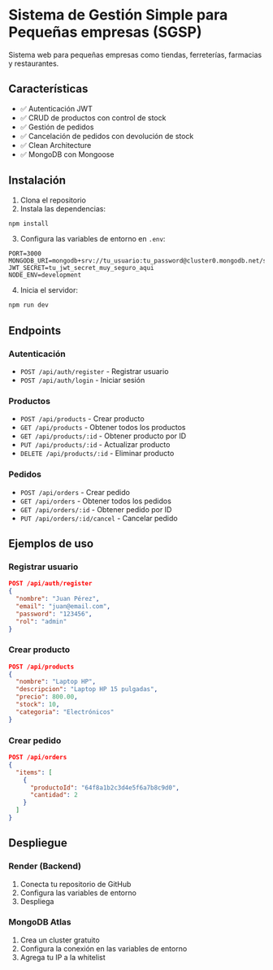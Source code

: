 # Sistema de Gestión Simple para Pequeñas empresas (SGSP)

Sistema web para pequeñas empresas como tiendas, ferreterías, farmacias y restaurantes.

## Características

- ✅ Autenticación JWT
- ✅ CRUD de productos con control de stock
- ✅ Gestión de pedidos
- ✅ Cancelación de pedidos con devolución de stock
- ✅ Clean Architecture
- ✅ MongoDB con Mongoose

## Instalación

1. Clona el repositorio
2. Instala las dependencias:
```bash
npm install
```

3. Configura las variables de entorno en `.env`:
```
PORT=3000
MONGODB_URI=mongodb+srv://tu_usuario:tu_password@cluster0.mongodb.net/sgsp_db
JWT_SECRET=tu_jwt_secret_muy_seguro_aqui
NODE_ENV=development
```

4. Inicia el servidor:
```bash
npm run dev
```

## Endpoints

### Autenticación
- `POST /api/auth/register` - Registrar usuario
- `POST /api/auth/login` - Iniciar sesión

### Productos
- `POST /api/products` - Crear producto
- `GET /api/products` - Obtener todos los productos
- `GET /api/products/:id` - Obtener producto por ID
- `PUT /api/products/:id` - Actualizar producto
- `DELETE /api/products/:id` - Eliminar producto

### Pedidos
- `POST /api/orders` - Crear pedido
- `GET /api/orders` - Obtener todos los pedidos
- `GET /api/orders/:id` - Obtener pedido por ID
- `PUT /api/orders/:id/cancel` - Cancelar pedido

## Ejemplos de uso

### Registrar usuario
```json
POST /api/auth/register
{
  "nombre": "Juan Pérez",
  "email": "juan@email.com",
  "password": "123456",
  "rol": "admin"
}
```

### Crear producto
```json
POST /api/products
{
  "nombre": "Laptop HP",
  "descripcion": "Laptop HP 15 pulgadas",
  "precio": 800.00,
  "stock": 10,
  "categoria": "Electrónicos"
}
```

### Crear pedido
```json
POST /api/orders
{
  "items": [
    {
      "productoId": "64f8a1b2c3d4e5f6a7b8c9d0",
      "cantidad": 2
    }
  ]
}
```

## Despliegue

### Render (Backend)
1. Conecta tu repositorio de GitHub
2. Configura las variables de entorno
3. Despliega

### MongoDB Atlas
1. Crea un cluster gratuito
2. Configura la conexión en las variables de entorno
3. Agrega tu IP a la whitelist